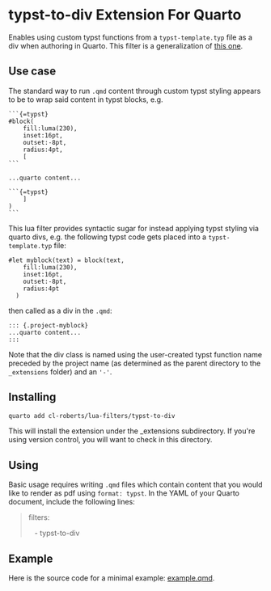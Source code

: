# typst-to-div Extension For Quarto

Enables using custom typst functions from a `typst-template.typ` file as a
div when authoring in Quarto. This filter is a generalization of 
[this one](https://github.com/quarto-ext/typst-templates/blob/main/ams/_extensions/ams/ams.lua). 

## Use case

The standard way to run `.qmd` content through custom typst styling appears to 
be to wrap said content in typst blocks, e.g.

````
```{=typst}
#block(
    fill:luma(230), 
    inset:16pt,
    outset:-8pt, 
    radius:4pt,
    [
```

...quarto content...

```{=typst}
    ]   
) 
```
````

This lua filter provides syntactic sugar for instead applying typst styling 
via quarto divs, e.g. the following typst code gets placed into a 
`typst-template.typ` file:

```
#let myblock(text) = block(text,
    fill:luma(230), 
    inset:16pt,
    outset:-8pt, 
    radius:4pt
  )
```

then called as a div in the `.qmd`:

```
::: {.project-myblock}
...quarto content...
:::

```

Note that the div class is named using the user-created typst 
function name preceded by the project name (as determined as the parent directory
to the `_extensions` folder) and an `'-'`.

## Installing

```bash
quarto add cl-roberts/lua-filters/typst-to-div
```

This will install the extension under the _extensions subdirectory. If you're
using version control, you will want to check in this directory.

## Using

Basic usage requires writing `.qmd` files which contain content that you would
like to render as pdf using `format: typst`. In the YAML of your Quarto 
document, include the following lines:

> filters: 
> 
> &nbsp;&nbsp; - typst-to-div

## Example

Here is the source code for a minimal example: [example.qmd](example.qmd).

